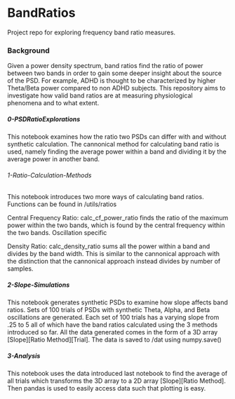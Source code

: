 # BandRatios
Project repo for exploring frequency band ratio measures. 

### Background
Given a power density spectrum, band ratios find the ratio of power between two bands in order to gain some deeper insight about the source of the PSD. For example, ADHD is thought to be characterized by higher Theta/Beta power compared to non ADHD subjects. This repository aims to investigate how valid band ratios are at measuring physiological phenomena and to what extent.

##### 0-PSDRatioExplorations
This notebook examines how the ratio two PSDs can differ with and without synthetic calculation. The cannonical method for calculating band ratio is used, namely finding the average power within a band and dividing it by the average power in another band.

###### 1-Ratio-Calculation-Methods
This notebook introduces two more ways of calculating band ratios. Functions can be found in /utils/ratios

Central Frequency Ratio: calc_cf_power_ratio finds the ratio of the maximum power within the two bands, which is found by the central frequency within the two bands.  Oscillation specific

Density Ratio: calc_density_ratio sums all the power within a band and divides by the band width. This is similar to the cannonical approach with the distinction that the cannonical approach instead divides by number of samples.

##### 2-Slope-Simulations
This notebook generates synthetic PSDs to examine how slope affects band ratios. Sets of 100 trials of PSDs with synthetic Theta, Alpha, and Beta oscillations are generated. Each set of 100 trials has a varying slope from .25 to 5 all of which have the band ratios calculated using the 3 methods introduced so far. All the data generated comes in the form of a 3D array
[Slope][Ratio Method][Trial]. The data is saved to /dat using numpy.save()

##### 3-Analysis
This notebook uses the data introduced last notebook to find the average of all trials which transforms the 3D array to a 2D array [Slope][Ratio Method]. Then pandas is used to easily access data such that plotting is easy.